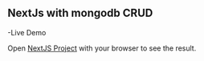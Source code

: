 
## NextJs with mongodb CRUD


-Live Demo

Open [NextJS Project](https://deploy-test-next-003-git-main-majdishomali.vercel.app/) with your browser to see the result.

